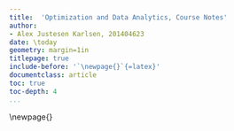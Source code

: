```yaml
---
title:  'Optimization and Data Analytics, Course Notes'
author:
- Alex Justesen Karlsen, 201404623
date: \today
geometry: margin=1in
titlepage: true
include-before: '`\newpage{}`{=latex}'
documentclass: article
toc: true
toc-depth: 4
...
```


\newpage{}